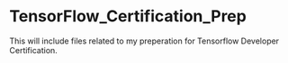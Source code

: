 # TensorFlow_Certification_Prep
This will include files related to my preperation for Tensorflow Developer Certification.
